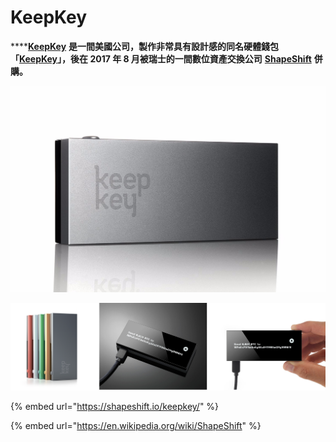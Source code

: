 # KeepKey

\*\*\*\*[**KeepKey**](https://shapeshift.io/keepkey/) **是一間美國公司，製作非常具有設計感的同名硬體錢包「**[**KeepKey**](https://keepkey.myshopify.com/)**」，後在 2017 年 8 月被瑞士的一間數位資產交換公司** [**ShapeShift**](https://shapeshift.io) **併購。**

![](../.gitbook/assets/image%20%2815%29.png)

![](../.gitbook/assets/skitched-20190310-125335.jpg)

{% embed url="https://shapeshift.io/keepkey/" %}

{% embed url="https://en.wikipedia.org/wiki/ShapeShift" %}





